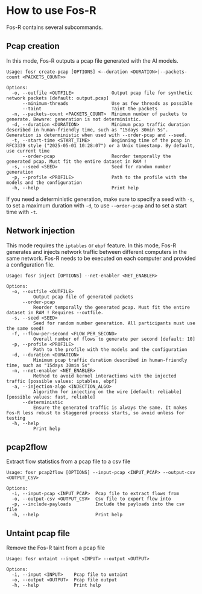 # How to use Fos-R

Fos-R contains several subcommands.

## Pcap creation

In this mode, Fos-R outputs a pcap file generated with the AI models.

```
Usage: fosr create-pcap [OPTIONS] <--duration <DURATION>|--packets-count <PACKETS_COUNT>>

Options:
  -o, --outfile <OUTFILE>              Output pcap file for synthetic network packets [default: output.pcap]
      --minimum-threads                Use as few threads as possible
      --taint                          Taint the packets
  -n, --packets-count <PACKETS_COUNT>  Minimum number of packets to generate. Beware: generation is not deterministic.
  -d, --duration <DURATION>            Minimum pcap traffic duration described in human-friendly time, such as "15days 30min 5s". Generation is deterministic when used with --order-pcap and --seed.
  -t, --start-time <START_TIME>        Beginning time of the pcap in RFC3339 style ("2025-05-01 10:28:07") or a Unix timestamp. By default, use current time
      --order-pcap                     Reorder temporally the generated pcap. Must fit the entire dataset in RAM !
  -s, --seed <SEED>                    Seed for random number generation
  -p, --profile <PROFILE>              Path to the profile with the models and the configuration
  -h, --help                           Print help
```

If you need a deterministic generation, make sure to specify a seed with `-s`, to set a maximum duration with `-d`, to use `--order-pcap` and to set a start time with `-t`.

## Network injection

This mode requires the `iptables` or `ebpf` feature. In this mode, Fos-R generates and injects network traffic between different computers in the same network.
Fos-R needs to be executed on each computer and provided a configuration file.

```
Usage: fosr inject [OPTIONS] --net-enabler <NET_ENABLER>

Options:
  -o, --outfile <OUTFILE>
          Output pcap file of generated packets
      --order-pcap
          Reorder temporally the generated pcap. Must fit the entire dataset in RAM ! Requires --outfile.
  -s, --seed <SEED>
          Seed for random number generation. All participants must use the same seed!
  -f, --flow-per-second <FLOW_PER_SECOND>
          Overall number of flows to generate per second [default: 10]
  -p, --profile <PROFILE>
          Path to the profile with the models and the configuration
  -d, --duration <DURATION>
          Minimum pcap traffic duration described in human-friendly time, such as "15days 30min 5s"
  -n, --net-enabler <NET_ENABLER>
          Method to avoid kernel interactions with the injected traffic [possible values: iptables, ebpf]
  -a, --injection-algo <INJECTION_ALGO>
          Algorithm for injecting on the wire [default: reliable] [possible values: fast, reliable]
      --deterministic
          Ensure the generated traffic is always the same. It makes Fos-R less robust to staggered process starts, so avoid unless for testing
  -h, --help
          Print help
```

## pcap2flow

Extract flow statistics from a pcap file to a csv file

```
Usage: fosr pcap2flow [OPTIONS] --input-pcap <INPUT_PCAP> --output-csv <OUTPUT_CSV>

Options:
  -i, --input-pcap <INPUT_PCAP>  Pcap file to extract flows from
  -o, --output-csv <OUTPUT_CSV>  Csv file to export flow into
  -p, --include-payloads         Include the payloads into the csv file
  -h, --help                     Print help
```

## Untaint pcap file

Remove the Fos-R taint from a pcap file

```
Usage: fosr untaint --input <INPUT> --output <OUTPUT>

Options:
  -i, --input <INPUT>    Pcap file to untaint
  -o, --output <OUTPUT>  Pcap file output
  -h, --help             Print help
```
